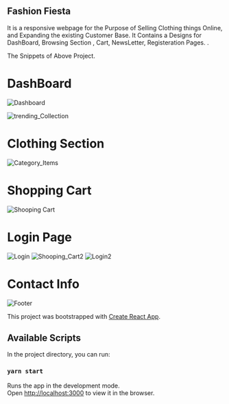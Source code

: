 ## Fashion Fiesta

It is a responsive webpage for the Purpose of Selling Clothing things Online, and Expanding the existing Customer Base.
It Contains a Designs for DashBoard, Browsing Section , Cart, NewsLetter, Registeration Pages. .

The Snippets of Above Project. 
# DashBoard
![Dashboard](https://user-images.githubusercontent.com/43619839/137066393-3bbd034a-3747-4c2a-8332-c88dd795f82e.png)

![trending_Collection](https://user-images.githubusercontent.com/43619839/137066422-9d292f42-b42e-465a-aa3e-21f78f2ab3fb.png)

# Clothing Section 
![Category_Items](https://user-images.githubusercontent.com/43619839/137066427-18df0044-1419-4d8d-ab1b-328b4535a914.png)

# Shopping Cart

![Shooping Cart](https://user-images.githubusercontent.com/43619839/137066460-8a6fa5f4-64ef-44a5-98a4-254d6a7570d8.png)

# Login Page

![Login](https://user-images.githubusercontent.com/43619839/137066527-6f04d75c-ecda-460e-9f12-b865193f31eb.png)
![Shooping_Cart2](https://user-images.githubusercontent.com/43619839/137066490-a9c09fb4-637b-48c0-ac5c-9096da8ff2b8.png)
![Login2](https://user-images.githubusercontent.com/43619839/137066542-f1911b4d-0e21-4af0-9c83-6d792a76fccf.png)

# Contact Info

![Footer](https://user-images.githubusercontent.com/43619839/137066706-25b13116-6962-4cc7-aba1-8797fb2011e7.png)


This project was bootstrapped with [Create React App](https://github.com/facebook/create-react-app).

## Available Scripts

In the project directory, you can run:

### `yarn start`

Runs the app in the development mode.\
Open [http://localhost:3000](http://localhost:3000) to view it in the browser.
